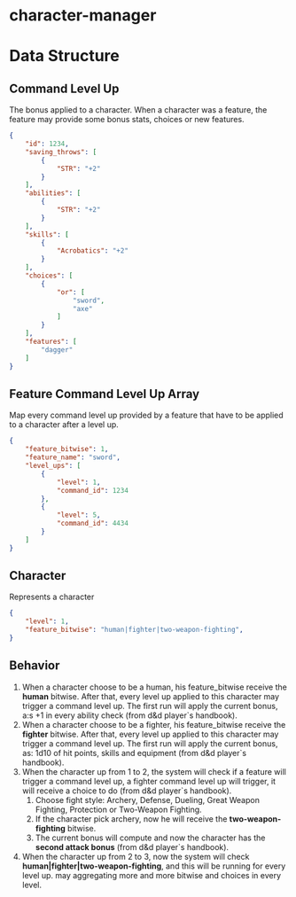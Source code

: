 # character-manager

# Data Structure

## Command Level Up
The bonus applied to a character. When a character was a feature, the feature may provide some bonus stats, choices or new features.

```json
{
    "id": 1234,
    "saving_throws": [
        {
            "STR": "+2"
        }
    ],
    "abilities": [
        {
            "STR": "+2"
        }
    ],
    "skills": [
        {
            "Acrobatics": "+2"
        }
    ],
    "choices": [
        {
            "or": [
                "sword",
                "axe"
            ]
        }
    ],
    "features": [
        "dagger"
    ]
}
```

## Feature Command Level Up Array
Map every command level up provided by a feature that have to be applied to a character after a level up.

```json
{
    "feature_bitwise": 1,
    "feature_name": "sword",
    "level_ups": [
        {
            "level": 1,
            "command_id": 1234
        },
        { 
            "level": 5,
            "command_id": 4434 
        }
    ]
}
```

## Character
Represents a character

```json
{
    "level": 1,
    "feature_bitwise": "human|fighter|two-weapon-fighting",
}
```

## Behavior

1. When a character choose to be a human, his feature_bitwise receive the **human** bitwise. After that, every level up applied to this
character may trigger a command level up. The first run will apply the current bonus, a:s +1 in every ability check (from d&d player`s handbook).
2. When a character choose to be a fighter, his feature_bitwise receive the **fighter** bitwise. After that, every level up applied to this
character may trigger a command level up. The first run will apply the current bonus, as: 1d10 of hit points, skills and equipment (from d&d player`s handbook).
3. When the character up from 1 to 2, the system will check if a feature will trigger a command level up, a fighter command level up will trigger,
it will receive a choice to do (from d&d player`s handbook).
    1. Choose fight style: Archery, Defense, Dueling, Great Weapon Fighting, Protection or Two-Weapon Fighting. 
    2. If the character pick archery, now he will receive the **two-weapon-fighting** bitwise.
    3. The current bonus will compute and now the character has the **second attack bonus** (from d&d player`s handbook).
4. When the character up from 2 to 3, now the system will check **human|fighter|two-weapon-fighting**, and this will be running for every level up.
may aggregating more and more bitwise and choices in every level.

